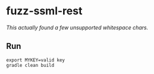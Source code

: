 # fuzz-ssml-rest

_This actually found a few unsupported whitespace chars._

## Run

```
export MYKEY=valid key
gradle clean build
```
